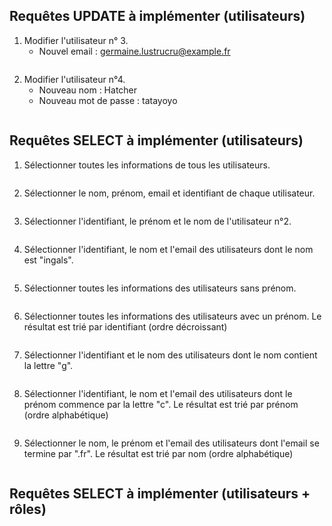 ## Requêtes UPDATE à implémenter (utilisateurs) 

1. Modifier l'utilisateur n° 3. 
    - Nouvel email : germaine.lustrucru@example.fr 

```sql

```

2. Modifier l'utilisateur n°4.
    - Nouveau nom : Hatcher
    - Nouveau mot de passe : tatayoyo

```sql

```



## Requêtes SELECT à implémenter (utilisateurs)

1. Sélectionner toutes les informations de tous les utilisateurs.

```sql

```

2. Sélectionner le nom, prénom, email et identifiant de chaque utilisateur.

```sql

```

3. Sélectionner l'identifiant, le prénom et le nom de l'utilisateur n°2.

```sql

```

4. Sélectionner l'identifiant, le nom et l'email des utilisateurs dont le nom est "ingals".

```sql

```

5. Sélectionner toutes les informations des utilisateurs sans prénom.

```sql

```

6. Sélectionner toutes les informations des utilisateurs avec un prénom. Le résultat est trié par identifiant (ordre décroissant)

```sql

```

7. Sélectionner l'identifiant et le nom des utilisateurs dont le nom contient la lettre "g".

```sql

```

8. Sélectionner l'identifiant, le nom et l'email des utilisateurs dont le prénom commence par la lettre "c". Le résultat est trié par prénom (ordre alphabétique)

```sql

```

9. Sélectionner le nom, le prénom et l'email des utilisateurs dont l'email se termine par ".fr". Le résultat est trié par nom (ordre alphabétique)

```sql

```


## Requêtes SELECT à implémenter (utilisateurs + rôles)


